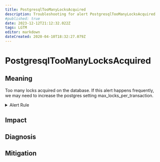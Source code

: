 ```yaml
---
title: PostgresqlTooManyLocksAcquired
description: Troubleshooting for alert PostgresqlTooManyLocksAcquired
#published: true
date: 2023-12-12T21:12:32.022Z
tags: LGTM
editor: markdown
dateCreated: 2020-04-10T18:32:27.079Z
---
```


# PostgresqlTooManyLocksAcquired

## Meaning
[//]: # "Short paragraph that explains what the alert means"
Too many locks acquired on the database. If this alert happens frequently, we may need to increase the postgres setting max_locks_per_transaction.

<details>
  <summary>Alert Rule</summary>

  ```yaml
alert: PostgresqlTooManyLocksAcquired
expr: ((sum (pg_locks_count)) / (pg_settings_max_locks_per_transaction * pg_settings_max_connections)) > 0.20
for: 2m
labels:
    severity: critical
annotations:
    summary: Postgresql too many locks acquired (instance {{ $labels.instance }})
    description: |-
        Too many locks acquired on the database. If this alert happens frequently, we may need to increase the postgres setting max_locks_per_transaction.
          VALUE = {{ $value }}
          LABELS = {{ $labels }}
    runbook: https://github.com/srerun/prometheus-alerts/content/runbooks/PostgresqlTooManyLocksAcquired

  ```
</details>


## Impact
[//]: # "What could / will happen if the alert is not addressed"



## Diagnosis
[//]: # "Steps to take to identify the cause of the problem"



## Mitigation
[//]: # "The steps necessary to resolve the alert"
